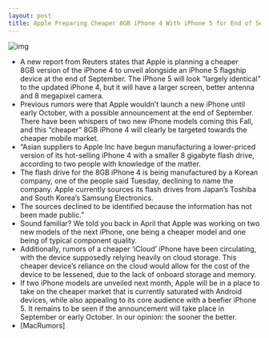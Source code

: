 ```yaml
---
layout: post
title: Apple Preparing Cheaper 8GB iPhone 4 With iPhone 5 for End of September Launch
---
```

![img](http://media.idownloadblog.com/wp-content/uploads/2011/08/iPhone-4S.jpg)
* A new report from Reuters states that Apple is planning a cheaper 8GB version of the iPhone 4 to unveil alongside an iPhone 5 flagship device at the end of September. The iPhone 5 will look “largely identical” to the updated iPhone 4, but it will have a larger screen, better antenna and 8 megapixel camera.
* Previous rumors were that Apple wouldn’t launch a new iPhone until early October, with a possible announcement at the end of September. There have been whispers of two new iPhone models coming this Fall, and this “cheaper” 8GB iPhone 4 will clearly be targeted towards the cheaper mobile market.
* “Asian suppliers to Apple Inc have begun manufacturing a lower-priced version of its hot-selling iPhone 4 with a smaller 8 gigabyte flash drive, according to two people with knowledge of the matter.
* The flash drive for the 8GB iPhone 4 is being manufactured by a Korean company, one of the people said Tuesday, declining to name the company. Apple currently sources its flash drives from Japan’s Toshiba and South Korea’s Samsung Electronics.
* The sources declined to be identified because the information has not been made public.”
* Sound familiar? We told you back in April that Apple was working on two new models of the next iPhone, one being a cheaper model and one being of typical component quality.
* Additionally, rumors of a cheaper ‘iCloud’ iPhone have been circulating, with the device supposedly relying heavily on cloud storage. This cheaper device’s reliance on the cloud would allow for the cost of the device to be lessened, due to the lack of onboard storage and memory.
* If two iPhone models are unveiled next month, Apple will be in a place to take on the cheaper market that is currently saturated with Android devices, while also appealing to its core audience with a beefier iPhone 5. It remains to be seen if the announcement will take place in September or early October. In our opinion: the sooner the better.
* [MacRumors]

